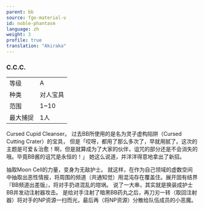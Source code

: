 ```yaml
---
parent: bb
source: fgo-material-v
id: noble-phantasm
language: zh
weight: 3
profile: true
translation: "Akiraka"
---
```


### C.C.C.

<table>
  <tr><td>等级</td><td>A</td></tr>
  <tr><td>种类</td><td>对人宝具</td></tr>
  <tr><td>范围</td><td>1~10</td></tr>
  <tr><td>最大捕捉</td><td>1人</td></tr>
</table>

Cursed Cupid Cleanser。
过去BB所使用的是名为灵子虚构陷阱（Cursed Cutting Crater）的宝具，
但是「哎呀，都用了那么多次了，早就用腻了。这次的主题是可爱＆治愈！啊，但是就算成为了大家的伙伴，诅咒的部分还是不会消失的哦。毕竟BB酱的诅咒是永恒的！」
她这么说道，并洋洋得意地拿出了新招。

抽取Moon Cell的力量，变身为无敌护士。
就这样，在作为自己领域的虚数空间中抽取出恶性情报，将周围的频道（共通知觉）用混沌存在覆盖住。展开固有结界『BB频道出差版』，将对手扔进混乱的坩埚。
说了一大串，其实就是换装成护士BB并发动注射器攻击。
是给对手注射了暗黑BB药丸之后，再刀刃一转（取回注射器）将对手的NP资源一扫而光，最后再（将NP资源）分散给队伍成员的小恶魔。
